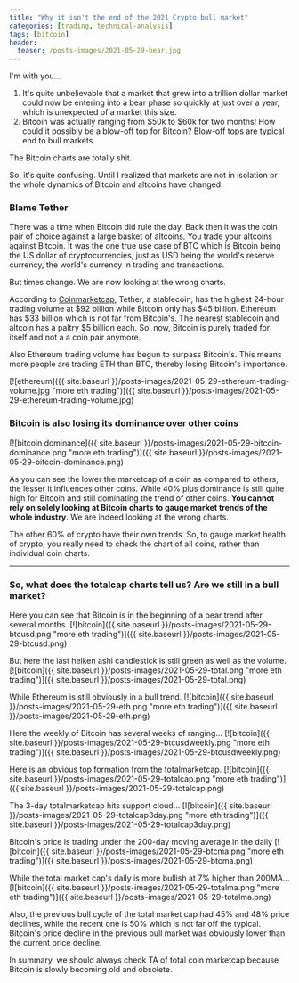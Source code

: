 ```yaml
---
title: "Why it isn't the end of the 2021 Crypto bull market"
categories: [trading, technical-analysis]
tags: [bitcoin]
header:
  teaser: /posts-images/2021-05-29-bear.jpg
---
```


I'm with you... 

1. It's quite unbelievable that a market that grew into a trillion dollar market could now be entering into a bear phase so quickly at just over a year, which 
is unexpected of a market this size.
2. Bitcoin was actually ranging from $50k to $60k for two months! How could it possibly be a blow-off top for Bitcoin? Blow-off tops are typical end to bull markets.

The Bitcoin charts are totally shit.

So, it's quite confusing. Until I realized that markets are not in isolation or the whole dynamics of Bitcoin and altcoins have changed. 

### Blame Tether

There was a time when Bitcoin did rule the day.  Back then it was the coin pair of choice against a large basket of altcoins. You trade your altcoins against 
Bitcoin. It was the one true use case of BTC which is Bitcoin being the US dollar of cryptocurrencies, just as USD being the world's reserve currency, the world's
currency in trading and transactions. 

But times change. We are now looking at the wrong charts.

According to [Coinmarketcap](https://coinmarketcap.com/), Tether, a stablecoin, has the highest 24-hour trading volume at $92 billion while Bitcoin only has
$45 billion. Ethereum has $33 billion which is not far from Bitcoin's. The nearest stablecoin and altcoin has a paltry $5 billion each. So, now, Bitcoin is purely
traded for itself and not a a coin pair anymore.

Also Ethereum trading volume has begun to surpass Bitcoin's. This means more people are trading ETH than BTC, thereby losing Bitcoin's importance.

[![ethereum]({{ site.baseurl }}/posts-images/2021-05-29-ethereum-trading-volume.jpg "more eth trading")]({{ site.baseurl }}/posts-images/2021-05-29-ethereum-trading-volume.jpg)

### Bitcoin is also losing its dominance over other coins

[![bitcoin dominance]({{ site.baseurl }}/posts-images/2021-05-29-bitcoin-dominance.png "more eth trading")]({{ site.baseurl }}/posts-images/2021-05-29-bitcoin-dominance.png)

As you can see the lower the marketcap of a coin as compared to others, the lesser it influences other coins. While 40% plus dominance is still quite high for Bitcoin
and still dominating the trend of other coins. **You cannot rely on solely looking at Bitcoin charts to gauge market trends of the whole industry**. We are 
indeed looking at the wrong charts.

The other 60% of crypto have their own trends. So, to gauge market health of crypto, you really need to check the chart of all coins, rather than individual
coin charts. 
****
### So, what does the totalcap charts tell us? Are we still in a bull market?

Here you can see that Bitcoin is in the beginning of a bear trend after several months.
[![bitcoin]({{ site.baseurl }}/posts-images/2021-05-29-btcusd.png "more eth trading")]({{ site.baseurl }}/posts-images/2021-05-29-btcusd.png)

But here the last heiken ashi candlestick is still green as well as the volume.
[![bitcoin]({{ site.baseurl }}/posts-images/2021-05-29-total.png "more eth trading")]({{ site.baseurl }}/posts-images/2021-05-29-total.png)

While Ethereum is still obviously in a bull trend.
[![bitcoin]({{ site.baseurl }}/posts-images/2021-05-29-eth.png "more eth trading")]({{ site.baseurl }}/posts-images/2021-05-29-eth.png)

Here the weekly of Bitcoin has several weeks of ranging...
[![bitcoin]({{ site.baseurl }}/posts-images/2021-05-29-btcusdweekly.png "more eth trading")]({{ site.baseurl }}/posts-images/2021-05-29-btcusdweekly.png)

Here is an obvious top formation from the totalmarketcap.
[![bitcoin]({{ site.baseurl }}/posts-images/2021-05-29-totalcap.png "more eth trading")]({{ site.baseurl }}/posts-images/2021-05-29-totalcap.png)

The 3-day totalmarketcap hits support cloud...
[![bitcoin]({{ site.baseurl }}/posts-images/2021-05-29-totalcap3day.png "more eth trading")]({{ site.baseurl }}/posts-images/2021-05-29-totalcap3day.png)

Bitcoin's price is trading under the 200-day moving average in the daily
[![bitcoin]({{ site.baseurl }}/posts-images/2021-05-29-btcma.png "more eth trading")]({{ site.baseurl }}/posts-images/2021-05-29-btcma.png)

While the total market cap's daily is more bullish at 7% higher than 200MA...
[![bitcoin]({{ site.baseurl }}/posts-images/2021-05-29-totalma.png "more eth trading")]({{ site.baseurl }}/posts-images/2021-05-29-totalma.png)

Also, the previous bull cycle of the total market cap had 45% and 48% price declines, while the recent one is 50% which is not far off the typical. Bitcoin's
price decline in the previous bull market was obviously lower than the current price decline.

In summary, we should always check TA of total coin marketcap because Bitcoin is slowly becoming old and obsolete.
